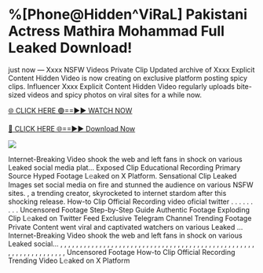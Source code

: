 # %[Phone@Hidden^ViRaL] Pakistani Actress Mathira Mohammad Full Leaked Download!

just now — Xxxx NSFW Videos Private Clip Updated archive of Xxxx Explicit Content Hidden Video is now creating on exclusive platform posting spicy clips. Influencer Xxxx Explicit Content Hidden Video regularly uploads bite-sized videos and spicy photos on viral sites for a while now.

[🌐 CLICK HERE 🟢==►► WATCH NOW](https://tinyurl.com/topvvv?st=viral&si=gh)

[🔴 CLICK HERE 🌐==►► Download Now](https://tinyurl.com/topvvv?st=viral&si=gh)

[![](https://t4.ftcdn.net/jpg/00/89/87/57/360_F_89875724_hMf6q0pOUbIm38tYOeJTOKDftmRMQnny.jpg)](https://tinyurl.com/topvvv?st=viral&si=gh)

Internet-Breaking Video shook the web and left fans in shock on various Leaked social media plat… Exposed Clip Educational Recording Primary Source Hyped Footage L𝚎aked on X Platform. Sensational Clip Leaked Images set social media on fire and stunned the audience on various NSFW sites. , a trending creator, skyrocketed to internet stardom after this shocking release. How-to Clip Official Recording video oficial twitter . . . . . . . . . Uncensored Footage Step-by-Step Guide Authentic Footage Exploding Clip L𝚎aked on Twitter Feed Exclusive Telegram Channel Trending Footage Private Content went viral and captivated watchers on various Leaked … Internet-Breaking Video shook the web and left fans in shock on various Leaked social… , , , , , , , , , , , , , , , , , , , , , , , , , , , , , , , , , , , , , , , , , , , , , , , , , , , , , , , , , , , , , , , , , Uncensored Footage How-to Clip Official Recording Trending Video L𝚎aked on X Platform
